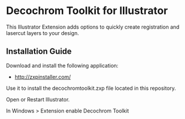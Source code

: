 # Decochrom Toolkit for Illustrator

This Illustrator Extension adds options to quickly create registration and lasercut layers to your design.

Installation Guide
------------------

Download and install the following application:
* http://zxpinstaller.com/

Use it to install the decochromtoolkit.zxp file located in this repository.

Open or Restart Illustrator.

In Windows > Extension enable Decochrom Toolkit
